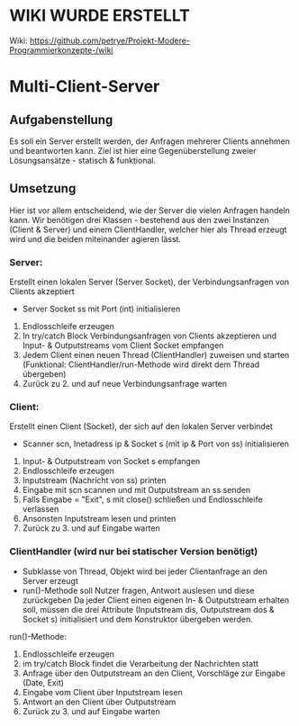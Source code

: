 # WIKI WURDE ERSTELLT

Wiki: https://github.com/petrye/Projekt-Modere-Programmierkonzepte-/wiki 

# Multi-Client-Server

## Aufgabenstellung
Es soll ein Server erstellt werden, der Anfragen mehrerer Clients annehmen und beantworten kann.
Ziel ist hier eine Gegenüberstellung zweier Lösungsansätze - statisch & funktional.

## Umsetzung
Hier ist vor allem entscheidend, wie der Server die vielen Anfragen handeln kann.
Wir benötigen drei Klassen - bestehend aus den zwei Instanzen (Client & Server)
und einem ClientHandler, welcher hier als Thread erzeugt wird und die beiden miteinander agieren lässt.

### Server:
Erstellt einen lokalen Server (Server Socket), der Verbindungsanfragen von Clients akzeptiert
* Server Socket ss mit Port (int) initialisieren
1. Endlosschleife erzeugen
2. In try/catch Block Verbindungsanfragen von Clients akzeptieren und Input- & Outputstreams vom Client Socket empfangen
3. Jedem Client einen neuen Thread (ClientHandler) zuweisen und starten (Funktional: ClientHandler/run-Methode wird direkt dem Thread übergeben)
4. Zurück zu 2. und auf neue Verbindungsanfrage warten

### Client:
Erstellt einen Client (Socket), der sich auf den lokalen Server verbindet
* Scanner scn, Inetadress ip & Socket s (mit ip & Port von ss) initialisieren
1. Input- & Outputstream von Socket s empfangen
2. Endlosschleife erzeugen
3. Inputstream (Nachricht von ss) printen
4. Eingabe mit scn scannen und mit Outputstream an ss senden
5. Falls Eingabe = "Exit", s mit close() schließen und Endlosschleife verlassen
6. Ansonsten Inputstream lesen und printen
7. Zurück zu 3. und auf Eingabe warten

### ClientHandler (wird nur bei statischer Version benötigt)

* Subklasse von Thread, Objekt wird bei jeder Clientanfrage an den Server erzeugt
* run()-Methode soll Nutzer fragen, Antwort auslesen und diese zurückgeben
Da jeder Client einen eigenen In- & Outputstream erhalten soll, müssen die drei Attribute 
(Inputstream dis, Outputstream dos & Socket s) initialisiert und dem Konstruktor übergeben werden.

run()-Methode:
1. Endlosschleife erzeugen
2. im try/catch Block findet die Verarbeitung der Nachrichten statt
3. Anfrage über den Outputstream an den Client, Vorschläge zur Eingabe (Date, Exit)
4. Eingabe vom Client über Inputstream lesen
5. Antwort an den Client über Outputstream
6. Zurück zu 3. und auf Eingabe warten


